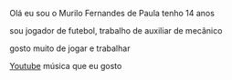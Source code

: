 Olá eu sou o Murilo Fernandes de Paula tenho 14 anos

sou jogador de futebol, trabalho de auxiliar de mecânico

gosto muito de jogar e trabalhar

[Youtube](https://youtu.be/KWjI1m84v20) música que eu gosto 
